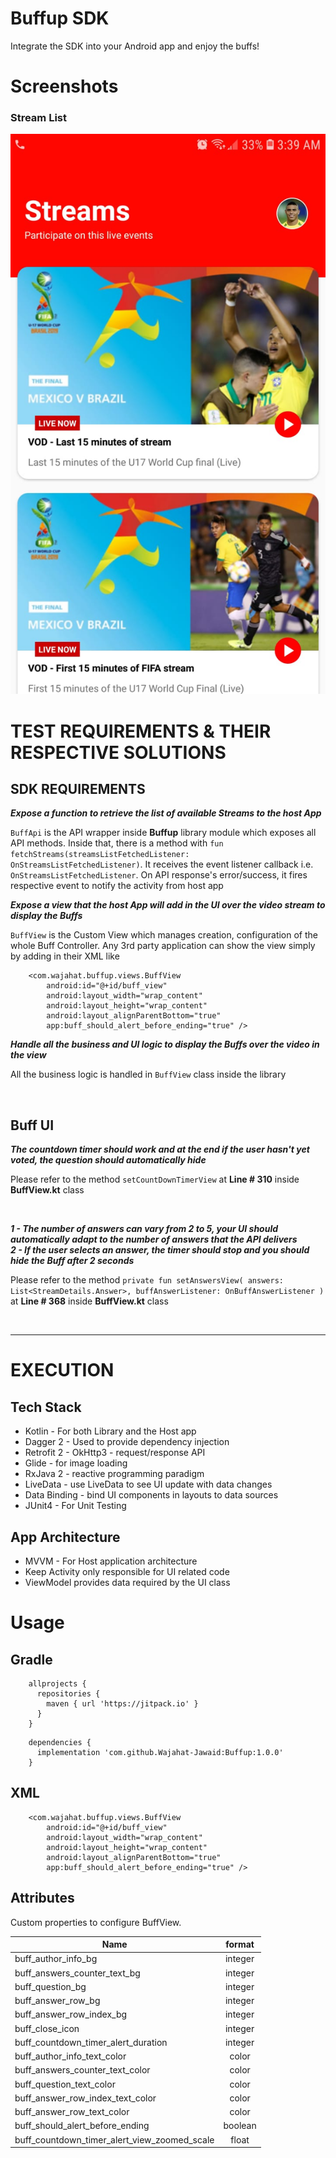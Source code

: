 # Buffup SDK
Integrate the SDK into your Android app and enjoy the buffs!

# Screenshots

### Stream List
![alt text][logo1]

[logo1]: https://github.com/Wajahat-Jawaid/Buffup/blob/master/streams%20list.jpg "Logo Title Text 1"

# TEST REQUIREMENTS & THEIR RESPECTIVE SOLUTIONS
## SDK REQUIREMENTS
**_Expose a function to retrieve the list of available Streams to the host App_**

`BuffApi` is the API wrapper inside **Buffup** library module which exposes all API methods. Inside that, there is a method with `fun fetchStreams(streamsListFetchedListener: OnStreamsListFetchedListener)`. It receives the event listener callback i.e. `OnStreamsListFetchedListener`. On API response's error/success, it fires respective event to notify the activity from host app

**_Expose a view that the host App will add in the UI over the video stream to display the Buffs_**

`BuffView` is the Custom View which manages creation, configuration of the whole Buff Controller. Any 3rd party application can show the view simply by adding in their XML like

>
        <com.wajahat.buffup.views.BuffView
            android:id="@+id/buff_view"
            android:layout_width="wrap_content"
            android:layout_height="wrap_content"
            android:layout_alignParentBottom="true"
            app:buff_should_alert_before_ending="true" />


**_Handle all the business and UI logic to display the Buffs over the video in the view_**

All the business logic is handled in `BuffView` class inside the library

<br />

## Buff UI
**_The countdown timer should work and at the end if the user hasn't yet voted, the question should automatically hide_**

Please refer to the method `setCountDownTimerView` at **Line # 310** inside **BuffView.kt** class

<br />

**_1 - The number of answers can vary from 2 to 5, your UI should automatically adapt to the number of answers that the API delivers_** <br />
**_2 - If the user selects an answer, the timer should stop and you should hide the Buff after 2 seconds_** 


Please refer to the method `private fun setAnswersView(
        answers: List<StreamDetails.Answer>,
        buffAnswerListener: OnBuffAnswerListener
    )`
  <br /> at **Line # 368** inside **BuffView.kt** class

<br />


***
# EXECUTION
## Tech Stack
* Kotlin - For both Library and the Host app
* Dagger 2 - Used to provide dependency injection
* Retrofit 2 - OkHttp3 - request/response API
* Glide - for image loading
* RxJava 2 - reactive programming paradigm
* LiveData - use LiveData to see UI update with data changes
* Data Binding - bind UI components in layouts to data sources
* JUnit4 - For Unit Testing

## App Architecture
* MVVM - For Host application architecture
* Keep Activity only responsible for UI related code
* ViewModel provides data required by the UI class

# Usage
## Gradle
>
        allprojects {
          repositories {
            maven { url 'https://jitpack.io' }
          }
        }
        
>
        dependencies {
          implementation 'com.github.Wajahat-Jawaid:Buffup:1.0.0'
        }
        
## XML
>
        <com.wajahat.buffup.views.BuffView
            android:id="@+id/buff_view"
            android:layout_width="wrap_content"
            android:layout_height="wrap_content"
            android:layout_alignParentBottom="true"
            app:buff_should_alert_before_ending="true" />

## Attributes

Custom properties to configure  BuffView.

| Name                                         | format        |
| ---------------------------------------------|:-------------:|
| buff_author_info_bg                          | integer       |
| buff_answers_counter_text_bg                 | integer       |
| buff_question_bg                             | integer       |
| buff_answer_row_bg                           | integer       |
| buff_answer_row_index_bg                     | integer       |
| buff_close_icon                              | integer       |
| buff_countdown_timer_alert_duration          | integer       |
| buff_author_info_text_color                  | color         |
| buff_answers_counter_text_color              | color         |
| buff_question_text_color                     | color         |
| buff_answer_row_index_text_color             | color         |
| buff_answer_row_text_color                   | color         |
| buff_should_alert_before_ending              | boolean       |
| buff_countdown_timer_alert_view_zoomed_scale | float         |
